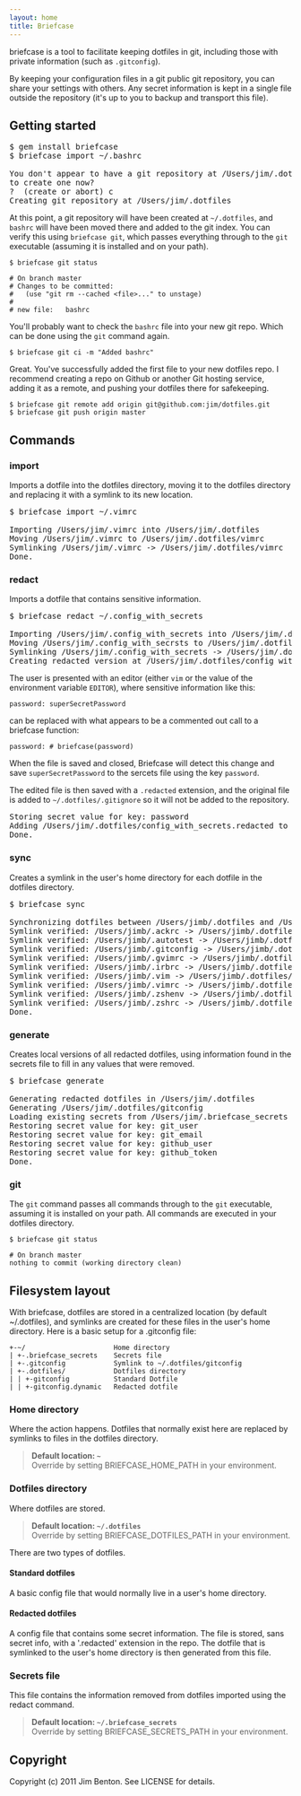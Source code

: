 ```yaml
---
layout: home
title: Briefcase
---
```


briefcase is a tool to facilitate keeping dotfiles in git, including those with
private information (such as `.gitconfig`).

By keeping your configuration files in a git public git repository, you
can share your settings with others. Any secret information is kept in a
single file outside the repository (it's up to you to backup and
transport this file).


## Getting started

<pre>
$ gem install briefcase
$ briefcase import ~/.bashrc

You don't appear to have a git repository at /Users/jim/.dotfiles. Do you want
to create one now?
?  (create or abort) c
<span class="info">Creating git repository at /Users/jim/.dotfiles</span>
</pre>

At this point, a git repository will have been created at `~/.dotfiles`,
and `bashrc` will have been moved there and added to the git index. You
can verify this using `briefcase git`, which passes everything through to
the `git` executable (assuming it is installed and on your path).

    $ briefcase git status

    # On branch master
    # Changes to be committed:
    #   (use "git rm --cached <file>..." to unstage)
    #
    # new file:   bashrc

You'll probably want to check the `bashrc` file into your new git repo. Which
can be done using the `git` command again.

    $ briefcase git ci -m "Added bashrc"

Great. You've successfully added the first file to your new dotfiles
repo. I recommend creating a repo on Github or another Git hosting
service, adding it as a remote, and pushing your dotfiles there for
safekeeping.

    $ briefcase git remote add origin git@github.com:jim/dotfiles.git
    $ briefcase git push origin master

## Commands

### import

Imports a dotfile into the dotfiles directory, moving it to the dotfiles directory
and replacing it with a symlink to its new location.

<pre>
$ briefcase import ~/.vimrc

<span class="intro">Importing /Users/jim/.vimrc into /Users/jim/.dotfiles</span>
<span class="info">Moving /Users/jim/.vimrc to /Users/jim/.dotfiles/vimrc</span>
<span class="info">Symlinking /Users/jim/.vimrc -> /Users/jim/.dotfiles/vimrc</span>
<span class="success">Done.</span>
</pre>

### redact

Imports a dotfile that contains sensitive information.

<pre>
$ briefcase redact ~/.config_with_secrets

<span class="intro">Importing /Users/jim/.config_with_secrets into /Users/jim/.dotfiles</span>
<span class="info">Moving /Users/jim/.config_with_secrsts to /Users/jim/.dotfiles/config_with_secrets</span>
<span class="info">Symlinking /Users/jim/.config_with_secrets -> /Users/jim/.dotfiles/config_with_secrets</span>
<span class="info">Creating redacted version at /Users/jim/.dotfiles/config_with_secrets.redacted</span>
</pre>

The user is presented with an editor (either `vim` or the value of the environment
variable `EDITOR`), where sensitive information like this:

    password: superSecretPassword

can be replaced with what appears to be a commented out call to a briefcase function:

    password: # briefcase(password)

When the file is saved and closed, Briefcase will detect this change and save
`superSecretPassword` to the sercets file using the key `password`.

The edited file is then saved with a `.redacted` extension, and the original file is
added to `~/.dotfiles/.gitignore` so it will not be added to the repository.

<pre>
<span class="info">Storing secret value for key: password</span>
<span class="info">Adding /Users/jim/.dotfiles/config_with_secrets.redacted to /Users/jim/.dotfiles/.gitignore</span>
<span class="success">Done.</span>
</pre>


### sync
Creates a symlink in the user's home directory for each dotfile in the dotfiles
directory.

<pre>
$ briefcase sync

<span class="intro">Synchronizing dotfiles between /Users/jimb/.dotfiles and /Users/jimb</span>
<span class="info">Symlink verified: /Users/jimb/.ackrc -> /Users/jimb/.dotfiles/ackrc</span>
<span class="info">Symlink verified: /Users/jimb/.autotest -> /Users/jimb/.dotfiles/autotest</span>
<span class="info">Symlink verified: /Users/jimb/.gitconfig -> /Users/jimb/.dotfiles/gitconfig</span>
<span class="info">Symlink verified: /Users/jimb/.gvimrc -> /Users/jimb/.dotfiles/gvimrc</span>
<span class="info">Symlink verified: /Users/jimb/.irbrc -> /Users/jimb/.dotfiles/irbrc</span>
<span class="info">Symlink verified: /Users/jimb/.vim -> /Users/jimb/.dotfiles/vim</span>
<span class="info">Symlink verified: /Users/jimb/.vimrc -> /Users/jimb/.dotfiles/vimrc</span>
<span class="info">Symlink verified: /Users/jimb/.zshenv -> /Users/jimb/.dotfiles/zshenv</span>
<span class="info">Symlink verified: /Users/jimb/.zshrc -> /Users/jimb/.dotfiles/zshrc</span>
<span class="success">Done.</span>
</pre>

### generate

Creates local versions of all redacted dotfiles, using information found in the
secrets file to fill in any values that were removed.

<pre>
$ briefcase generate

<span class="intro">Generating redacted dotfiles in /Users/jim/.dotfiles</span>
<span class="info">Generating /Users/jim/.dotfiles/gitconfig</span>
<span class="info">Loading existing secrets from /Users/jim/.briefcase_secrets</span>
<span class="info">Restoring secret value for key: git_user</span>
<span class="info">Restoring secret value for key: git_email</span>
<span class="info">Restoring secret value for key: github_user</span>
<span class="info">Restoring secret value for key: github_token</span>
<span class="success">Done.</span>
</pre>


### git

The `git` command passes all commands through to the `git` executable,
assuming it is installed on your path. All commands are executed in your
dotfiles directory.

    $ briefcase git status

    # On branch master
    nothing to commit (working directory clean)

## Filesystem layout

With briefcase, dotfiles are stored in a centralized location (by default ~/.dotfiles),
and symlinks are created for these files in the user's home directory. Here
is a basic setup for a .gitconfig file:

    +-~/                      Home directory
    | +-.briefcase_secrets    Secrets file
    | +-.gitconfig            Symlink to ~/.dotfiles/gitconfig
    | +-.dotfiles/            Dotfiles directory
    | | +-gitconfig           Standard Dotfile
    | | +-gitconfig.dynamic   Redacted dotfile

### Home directory


Where the action happens. Dotfiles that normally exist here are replaced by
symlinks to files in the dotfiles directory.

> **Default location: `~`**    
> Override by setting BRIEFCASE_HOME_PATH in your environment.

### Dotfiles directory

Where dotfiles are stored.

> **Default location: `~/.dotfiles`**    
> Override by setting BRIEFCASE_DOTFILES_PATH in your environment.

There are two types of dotfiles.

#### Standard dotfiles

A basic config file that would normally live in a user's home directory.

#### Redacted dotfiles
A config file that contains some secret information. The file is stored, sans
secret info, with a '.redacted' extension in the repo. The dotfile that is
symlinked to the user's home directory is then generated from this file.

### Secrets file

This file contains the information removed from dotfiles imported using the
redact command.

> **Default location: `~/.briefcase_secrets`**    
> Override by setting BRIEFCASE_SECRETS_PATH in your environment.


## Copyright

Copyright (c) 2011 Jim Benton. See LICENSE for details.


